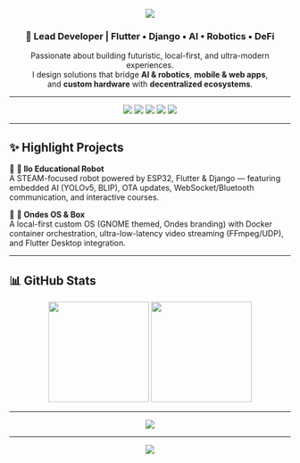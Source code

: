 <!-- Banner -->
<p align="center">
  <img src="https://capsule-render.vercel.app/api?type=waving&color=0:00c6ff,100:0072ff&height=200&section=header&text=Martin%20Bellot&fontSize=50&fontColor=ffffff&animation=twinkling&fontAlignY=35"/>
</p>

<!-- Bio -->
<h3 align="center">🚀 Lead Developer | Flutter • Django • AI • Robotics • DeFi</h3>
<p align="center">
  Passionate about building futuristic, local-first, and ultra-modern experiences.<br/>
  I design solutions that bridge <b>AI & robotics</b>, <b>mobile & web apps</b>,<br/>
  and <b>custom hardware</b> with <b>decentralized ecosystems</b>.
</p>

---

<!-- Badges -->
<p align="center">
  <img src="https://img.shields.io/badge/Code-Flutter-02569B?logo=flutter&logoColor=white"/>
  <img src="https://img.shields.io/badge/Backend-Django-092E20?logo=django&logoColor=white"/>
  <img src="https://img.shields.io/badge/AI-YOLOv5%20•%20LLM-ff6f00?logo=openai&logoColor=white"/>
  <img src="https://img.shields.io/badge/Hardware-ESP32-3C3C3C?logo=espressif&logoColor=white"/>
  <img src="https://img.shields.io/badge/Blockchain-DeFi-29b6af?logo=ethereum&logoColor=white"/>
</p>

---

<!-- Projects -->
## ✨ Highlight Projects

🔹 **🤖 Ilo Educational Robot**  
A STEAM-focused robot powered by ESP32, Flutter & Django — featuring embedded AI (YOLOv5, BLIP), OTA updates, WebSocket/Bluetooth communication, and interactive courses.  

🔹 **🌊 Ondes OS & Box**  
A local-first custom OS (GNOME themed, Ondes branding) with Docker container orchestration, ultra-low-latency video streaming (FFmpeg/UDP), and Flutter Desktop integration.   

---

<!-- Stats -->
## 📊 GitHub Stats

<p align="center">
  <img src="https://github-readme-stats.vercel.app/api?username=martinbellot&show_icons=true&theme=radical&hide_border=true&count_private=true&include_all_commits=true" height="180"/>
  <img src="https://github-readme-stats.vercel.app/api/top-langs/?username=martinbellot&layout=compact&theme=radical&hide_border=true" height="180"/>
</p>

---

<!-- Quote -->
<p align="center">
  <img src="https://quotes-github-readme.vercel.app/api?type=horizontal&theme=dark&quote=Build%20the%20future,%20locally%20first.&author=Martin%20Bellot"/>
</p>

---

<!-- Footer -->
<p align="center">
  <img src="https://capsule-render.vercel.app/api?type=waving&color=0:00c6ff,100:0072ff&height=120&section=footer"/>
</p>
